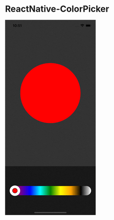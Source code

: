 # ReactNative-ColorPicker
![](https://github.com/hegnn/ReactNative-ColorPicker/blob/main/gif/Simulator%20Screen%20Recording%20-%20iPhone%2013%20-%202022-03-21%20at%2022.51.59.gif)
